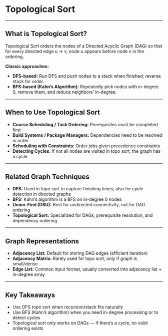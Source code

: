 
# Topological Sort

---

## What is Topological Sort?
Topological Sort orders the nodes of a Directed Acyclic Graph (DAG) so that for every directed edge u → v, node u appears before node v in the ordering.

**Classic approaches:**
- **DFS-based:** Run DFS and push nodes to a stack when finished; reverse stack for order.
- **BFS-based (Kahn’s Algorithm):** Repeatedly pick nodes with in-degree 0, remove them, and reduce neighbors’ in-degree.

---

## When to Use Topological Sort

- **Course Scheduling / Task Ordering:** Prerequisites must be completed first
- **Build Systems / Package Managers:** Dependencies need to be resolved in order
- **Scheduling with Constraints:** Order jobs given precedence constraints
- **Detecting Cycles:** If not all nodes are visited in topo sort, the graph has a cycle

---

## Related Graph Techniques

- **DFS:** Used in topo sort to capture finishing times; also for cycle detection in directed graphs
- **BFS:** Kahn’s algorithm is a BFS on in-degree 0 nodes
- **Union-Find (DSU):** Best for undirected connectivity, not for DAG ordering
- **Topological Sort:** Specialized for DAGs, prerequisite resolution, and dependency ordering

---

## Graph Representations

- **Adjacency List:** Default for storing DAG edges (efficient iteration)
- **Adjacency Matrix:** Rarely used for topo sort, only if graph is small/dense
- **Edge List:** Common input format, usually converted into adjacency list + in-degree array

---

## Key Takeaways

- Use DFS topo sort when recursion/stack fits naturally
- Use BFS (Kahn’s algorithm) when you need in-degree processing or to detect cycles
- Topological sort only works on DAGs — if there’s a cycle, no valid ordering exists